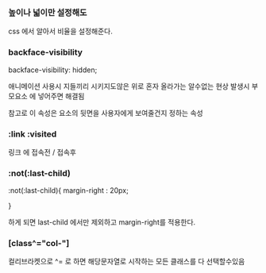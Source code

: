 ### 높이나 넓이만 설정해도

css 에서 알아서 비율을 설정해준다.

### backface-visibility

backface-visibility: hidden;

애니메이션 사용시 지들끼리 시키지도않은 위로 혼자 올라가는 알수없는 현상 발생시 부모요소 에 넣어주면 해결됨

참고로 이 속성은 요소의 뒷면을 사용자에게 보여줄건지 정하는 속성

### :link :visited

링크 에 접속전 / 접속후

### :not(:last-child)

:not(:last-child){
margin-right : 20px;

}

하게 되면 last-child 에서만 제외하고 margin-right를 적용한다.

### [class^="col-"]

컬리브라켓으로 ^= 로 하면 해당문자열로 시작하는 모든 클래스를 다 선택할수있음
